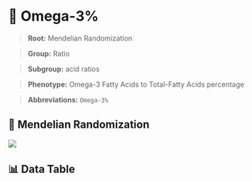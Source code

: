 # 🧪 Omega-3%

> **Root:** Mendelian Randomization

> **Group:** Ratio  

> **Subgroup:** acid ratios

> **Phenotype:** Omega-3 Fatty Acids to Total-Fatty Acids percentage  

> **Abbreviations:** `Omega-3%`

## 🧬 Mendelian Randomization  

<img src="/MR/Figures/Inverse/Omegahengxian3baifenhao.png"/>


## 📊 Data Table


<CsvTableMRI src="/public/MR/Data/Inverse/Omegahengxian3baifenhao.csv"/>
